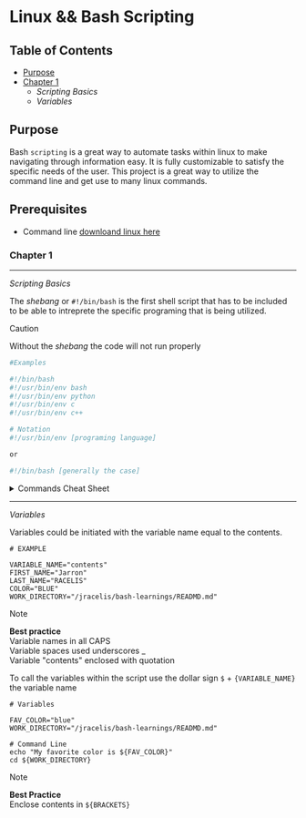 # Linux && Bash Scripting

## Table of Contents

* [Purpose](#purpose)
* [Chapter 1](#chapter-1)
  * _Scripting Basics_
  * _Variables_
## Purpose
Bash `scripting` is a great way to automate tasks within linux to make navigating through information easy. It is fully customizable to satisfy the specific needs of the user. This project is a great way to utilize the command line and get use to many linux commands.

## Prerequisites
* Command line [downloand linux here](https://ubuntu.com/desktop/wsl)

### Chapter 1 
---
_Scripting Basics_

The _shebang_ or `#!/bin/bash` is the first shell script that has to be included to be able to intreprete the specific programing that is being utilized.

> [!CAUTION]
> Without the _shebang_ the code will not run properly


```bash
#Examples

#!/bin/bash
#!/usr/bin/env bash
#!/usr/bin/env python
#!/usr/bin/env c
#!/usr/bin/env c++

# Notation
#!/usr/bin/env [programing language]

or

#!/bin/bash [generally the case]
```

<details>

<summary>Commands Cheat Sheet</summary>

| Commands | Description           |
|----------|-----------
| echo     | to display output                             
| cd       | to change directories
| ls       | to list contents in directory
| chmod    |
| grep     |
| awk      |
| sort     |
| find     |
| 

</details>

---

_Variables_

Variables could be initiated with the variable name equal to the contents. 

```
# EXAMPLE

VARIABLE_NAME="contents"
FIRST_NAME="Jarron"
LAST_NAME="RACELIS"
COLOR="BLUE"
WORK_DIRECTORY="/jracelis/bash-learnings/READMD.md"
```

> [!NOTE]
> **Best practice**   
> Variable names in all CAPS  
> Variable spaces used underscores _  
> Variable "contents" enclosed with quotation

To call the variables within the script use the dollar sign `$` +  `{VARIABLE_NAME}` the variable name 

```
# Variables

FAV_COLOR="blue"
WORK_DIRECTORY="/jracelis/bash-learnings/READMD.md"

# Command Line
echo "My favorite color is ${FAV_COLOR}"
cd ${WORK_DIRECTORY}

```
> [!NOTE]
> **Best Practice**  
> Enclose contents in `${BRACKETS}` 